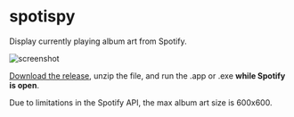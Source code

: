 # spotispy
Display currently playing album art from Spotify.

![screenshot](http://i.imgur.com/qTb56Nl.jpg)

[Download the release](https://github.com/tma02/spotispy/releases), unzip the file, and run the .app or .exe __while Spotify is open__.

Due to limitations in the Spotify API, the max album art size is 600x600.
